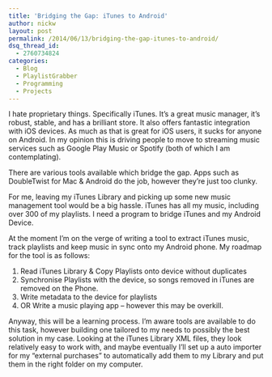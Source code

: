 ```yaml
---
title: 'Bridging the Gap: iTunes to Android'
author: nickw
layout: post
permalink: /2014/06/13/bridging-the-gap-itunes-to-android/
dsq_thread_id:
  - 2760734824
categories:
  - Blog
  - PlaylistGrabber
  - Programming
  - Projects
---
```

I hate proprietary things. Specifically iTunes. It&#8217;s a great music manager, it&#8217;s robust, stable, and has a brilliant store. It also offers fantastic integration with iOS devices. As much as that is great for iOS users, it sucks for anyone on Android. In my opinion this is driving people to move to streaming music services such as Google Play Music or Spotify (both of which I am contemplating).

There are various tools available which bridge the gap. Apps such as DoubleTwist for Mac & Android do the job, however they&#8217;re just too clunky.

For me, leaving my iTunes Library and picking up some new music management tool would be a big hassle. iTunes has all my music, including over 300 of my playlists. I need a program to bridge iTunes and my Android Device.

At the moment I&#8217;m on the verge of writing a tool to extract iTunes music, track playlists and keep music in sync onto my Android phone. My roadmap for the tool is as follows:

  1. Read iTunes Library & Copy Playlists onto device without duplicates
  2. Synchronise Playlists with the device, so songs removed in iTunes are removed on the Phone.
  3. Write metadata to the device for playlists
  4. OR Write a music playing app &#8211; however this may be overkill.

Anyway, this will be a learning process. I&#8217;m aware tools are available to do this task, however building one tailored to my needs to possibly the best solution in my case. Looking at the iTunes Library XML files, they look relatively easy to work with, and maybe eventually I&#8217;ll set up a auto importer for my &#8220;external purchases&#8221; to automatically add them to my Library and put them in the right folder on my computer.